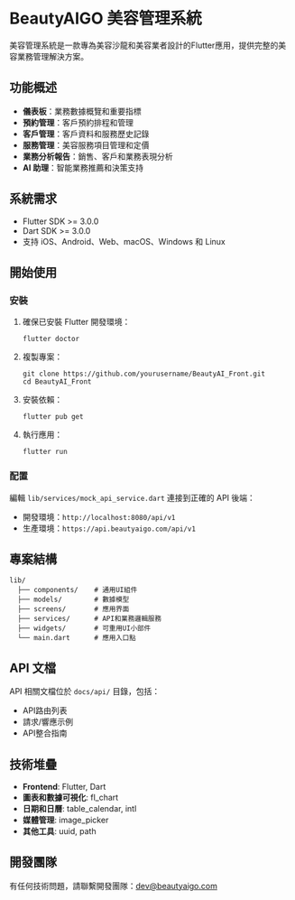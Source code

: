 # BeautyAIGO 美容管理系統

美容管理系統是一款專為美容沙龍和美容業者設計的Flutter應用，提供完整的美容業務管理解決方案。

## 功能概述

- **儀表板**：業務數據概覽和重要指標
- **預約管理**：客戶預約排程和管理
- **客戶管理**：客戶資料和服務歷史記錄
- **服務管理**：美容服務項目管理和定價
- **業務分析報告**：銷售、客戶和業務表現分析
- **AI 助理**：智能業務推薦和決策支持

## 系統需求

- Flutter SDK >= 3.0.0
- Dart SDK >= 3.0.0
- 支持 iOS、Android、Web、macOS、Windows 和 Linux

## 開始使用

### 安裝

1. 確保已安裝 Flutter 開發環境：
   ```
   flutter doctor
   ```

2. 複製專案：
   ```
   git clone https://github.com/yourusername/BeautyAI_Front.git
   cd BeautyAI_Front
   ```

3. 安裝依賴：
   ```
   flutter pub get
   ```

4. 執行應用：
   ```
   flutter run
   ```

### 配置

編輯 `lib/services/mock_api_service.dart` 連接到正確的 API 後端：

- 開發環境：`http://localhost:8080/api/v1`
- 生產環境：`https://api.beautyaigo.com/api/v1`

## 專案結構

```
lib/
  ├── components/    # 通用UI組件
  ├── models/        # 數據模型
  ├── screens/       # 應用界面
  ├── services/      # API和業務邏輯服務
  ├── widgets/       # 可重用UI小部件
  └── main.dart      # 應用入口點
```

## API 文檔

API 相關文檔位於 `docs/api/` 目錄，包括：
- API路由列表
- 請求/響應示例
- API整合指南

## 技術堆疊

- **Frontend**: Flutter, Dart
- **圖表和數據可視化**: fl_chart
- **日期和日曆**: table_calendar, intl
- **媒體管理**: image_picker
- **其他工具**: uuid, path

## 開發團隊

有任何技術問題，請聯繫開發團隊：dev@beautyaigo.com
